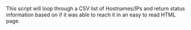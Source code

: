 This script will loop through a CSV list of Hostnames/IPs and return status information based on if it was able to reach it in an easy to read HTML page.
